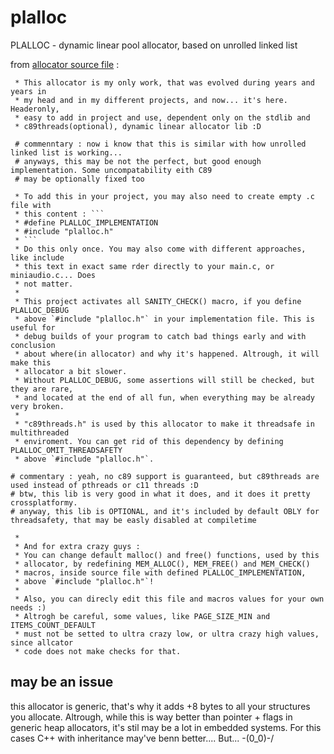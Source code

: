 # plalloc
PLALLOC - dynamic linear pool allocator, based on unrolled linked list

from [allocator source file](plalloc.h) :
```
 * This allocator is my only work, that was evolved during years and years in
 * my head and in my different projects, and now... it's here. Headeronly,
 * easy to add in project and use, dependent only on the stdlib and 
 * c89threads(optional), dynamic linear allocator lib :D

 # commenntary : now i know that this is similar with how unrolled linked list is working...
 # anyways, this may be not the perfect, but good enough implementation. Some uncompatability eith C89
 # may be optionally fixed too

 * To add this in your project, you may also need to create empty .c file with 
 * this content : ```
 * #define PLALLOC_IMPLEMENTATION
 * #include "plalloc.h"
 * ```
 * Do this only once. You may also come with different approaches, like include
 * this text in exact same rder directly to your main.c, or miniaudio.c... Does
 * not matter.
 *
 * This project activates all SANITY_CHECK() macro, if you define PLALLOC_DEBUG
 * above `#include "plalloc.h"` in your implementation file. This is useful for
 * debug builds of your program to catch bad things early and with conclusion 
 * about where(in allocator) and why it's happened. Altrough, it will make this
 * allocator a bit slower.
 * Without PLALLOC_DEBUG, some assertions will still be checked, but they are rare,
 * and located at the end of all fun, when everything may be already very broken. 
 *
 * "c89threads.h" is used by this allocator to make it threadsafe in multithreaded
 * enviroment. You can get rid of this dependency by defining PLALLOC_OMIT_THREADSAFETY
 * above `#include "plalloc.h"`.

# commentary : yeah, no c89 support is guaranteed, but c89threads are used instead of pthreads or c11 threads :D
# btw, this lib is very good in what it does, and it does it pretty crossplatformy.
# anyway, this lib is OPTIONAL, and it's included by default OBLY for threadsafety, that may be easly disabled at compiletime

 *
 * And for extra crazy guys : 
 * You can change default malloc() and free() functions, used by this
 * allocator, by redefining MEM_ALLOC(), MEM_FREE() and MEM_CHECK()
 * macros, inside source file with defined PLALLOC_IMPLEMENTATION, 
 * above `#include "plalloc.h"`!
 *
 * Also, you can direcly edit this file and macros values for your own needs :)
 * Altrogh be careful, some values, like PAGE_SIZE_MIN and ITEMS_COUNT_DEFAULT 
 * must not be setted to ultra crazy low, or ultra crazy high values, since allcator
 * code does not make checks for that.
```
## may be an issue
this allocator is generic, that's why it adds +8 bytes to all your structures you allocate. Altrough, while this is way better than pointer + flags in generic heap allocators, it's stil may be a lot in embedded systems. For this cases C++ with inheritance may've benn better.... But... \-(0_0)-/

